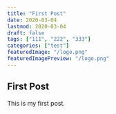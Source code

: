 ```yaml
---
title: "First Post"
date: 2020-03-04
lastmod: 2020-03-04
draft: false
tags: ["111", "222", "333"]
categories: ["test"]
featuredImage: "/logo.png"
featuredImagePreview: "/logo.png"
---
```


## First Post

This is my first post.